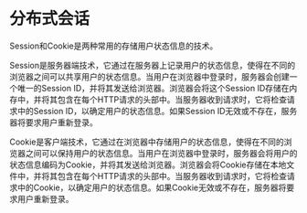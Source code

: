 # 分布式会话

Session和Cookie是两种常用的存储用户状态信息的技术。

Session是服务器端技术，它通过在服务器上记录用户的状态信息，使得在不同的浏览器之间可以共享用户的状态信息。当用户在浏览器中登录时，服务器会创建一个唯一的Session ID，并将其发送给浏览器。浏览器会将这个Session ID存储在内存中，并将其包含在每个HTTP请求的头部中。当服务器收到请求时，它将检查请求中的Session ID，以确定用户的状态信息。如果Session ID无效或不存在，服务器将要求用户重新登录。

Cookie是客户端技术，它通过在浏览器中存储用户的状态信息，使得在不同的浏览器之间可以保持用户的状态信息。当用户在浏览器中登录时，服务器会将用户的状态信息编码为Cookie，并将其发送给浏览器。浏览器会将Cookie存储在本地文件中，并将其包含在每个HTTP请求的头部中。当服务器收到请求时，它将检查请求中的Cookie，以确定用户的状态信息。如果Cookie无效或不存在，服务器将要求用户重新登录。

